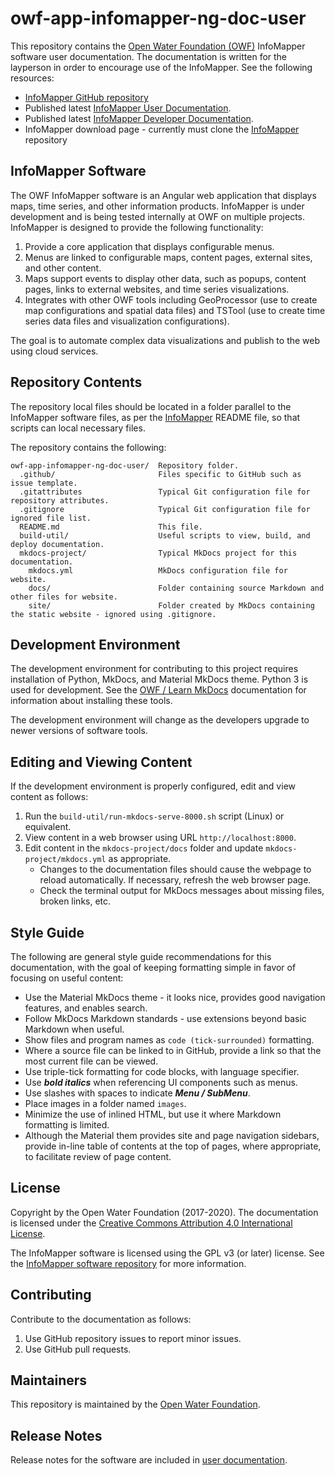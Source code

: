 # owf-app-infomapper-ng-doc-user #

This repository contains the [Open Water Foundation (OWF)](http://openwaterfoundation.org/) InfoMapper software user documentation.
The documentation is written for the layperson in order to encourage use of the InfoMapper.
See the following resources:

* [InfoMapper GitHub repository](https://github.com/OpenWaterFoundation/owf-app-infomapper-ng)
* Published latest [InfoMapper User Documentation](http://software.openwaterfoundation.org/infomapper/latest/doc-user/).
* Published latest [InfoMapper Developer Documentation](http://software.openwaterfoundation.org/infomapper/latest/doc-dev/).
* InfoMapper download page - currently must clone the
[InfoMapper](https://github.com/OpenWaterFoundation/owf-app-infomapper-ng) repository

## InfoMapper Software ##

The OWF InfoMapper software is an Angular web application that displays maps, time series, and other information products.
InfoMapper is under development and is being tested internally at OWF on multiple projects.
InfoMapper is designed to provide the following functionality:

1. Provide a core application that displays configurable menus.
2. Menus are linked to configurable maps, content pages, external sites, and other content.
3. Maps support events to display other data, such as popups, content pages, links to external websites,
and time series visualizations.
4. Integrates with other OWF tools including GeoProcessor (use to create map configurations and spatial data files)
and TSTool (use to create time series data files and visualization configurations).

The goal is to automate complex data visualizations and publish to the web using cloud services.

## Repository Contents ##

The repository local files should be located in a folder parallel to the InfoMapper software files,
as per the [InfoMapper](https://github.com/OpenWaterFoundation/owf-app-infomapper-ng) README file,
so that scripts can local necessary files.

The repository contains the following:

```text
owf-app-infomapper-ng-doc-user/  Repository folder.
  .github/                       Files specific to GitHub such as issue template.
  .gitattributes                 Typical Git configuration file for repository attributes.
  .gitignore                     Typical Git configuration file for ignored file list.
  README.md                      This file.
  build-util/                    Useful scripts to view, build, and deploy documentation.
  mkdocs-project/                Typical MkDocs project for this documentation.
    mkdocs.yml                   MkDocs configuration file for website.
    docs/                        Folder containing source Markdown and other files for website.
    site/                        Folder created by MkDocs containing the static website - ignored using .gitignore.
```

## Development Environment ##

The development environment for contributing to this project requires installation of Python, MkDocs, and Material MkDocs theme.
Python 3 is used for development.
See the [OWF / Learn MkDocs](http://learn.openwaterfoundation.org/owf-learn-mkdocs/)
documentation for information about installing these tools.

The development environment will change as the developers upgrade to newer versions of software tools.

## Editing and Viewing Content ##

If the development environment is properly configured, edit and view content as follows:

1. Run the `build-util/run-mkdocs-serve-8000.sh` script (Linux) or equivalent.
2. View content in a web browser using URL `http://localhost:8000`.
3. Edit content in the `mkdocs-project/docs` folder and update `mkdocs-project/mkdocs.yml` as appropriate.
	* Changes to the documentation files should cause the webpage to reload automatically.
	If necessary, refresh the web browser page.
	* Check the terminal output for MkDocs messages about missing files, broken links, etc.

## Style Guide ##

The following are general style guide recommendations for this documentation,
with the goal of keeping formatting simple in favor of focusing on useful content:

* Use the Material MkDocs theme - it looks nice, provides good navigation features, and enables search.
* Follow MkDocs Markdown standards - use extensions beyond basic Markdown when useful.
* Show files and program names as `code (tick-surrounded)` formatting.
* Where a source file can be linked to in GitHub, provide a link so that the most current file can be viewed.
* Use triple-tick formatting for code blocks, with language specifier.
* Use ***bold italics*** when referencing UI components such as menus.
* Use slashes with spaces to indicate ***Menu / SubMenu***.
* Place images in a folder named `images`.
* Minimize the use of inlined HTML, but use it where Markdown formatting is limited.
* Although the Material them provides site and page navigation sidebars,
provide in-line table of contents at the top of pages, where appropriate, to facilitate review of page content.

## License ##

Copyright by the Open Water Foundation (2017-2020).
The documentation is licensed under the
[Creative Commons Attribution 4.0 International License](https://creativecommons.org/licenses/by/4.0/).

The InfoMapper software is licensed using the GPL v3 (or later) license.
See the [InfoMapper software repository](https://github.com/OpenWaterFoundation/owf-app-infomapper-ng) for more information.

## Contributing ##

Contribute to the documentation as follows:

1. Use GitHub repository issues to report minor issues.
2. Use GitHub pull requests.

## Maintainers ##

This repository is maintained by the [Open Water Foundation](http://openwaterfoundation.org/).

## Release Notes ##

Release notes for the software are included in [user documentation](http://software.openwaterfoundation.org/infomapper/latest/doc-user/appendix-release-notes/release-notes/).

